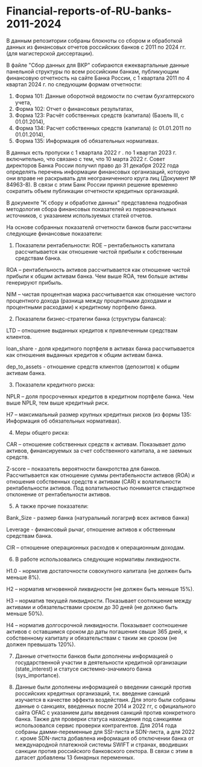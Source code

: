 # Financial-reports-of-RU-banks-2011-2024
В данным репозитории собраны блокноты со сбором и обработкой данных из финансовых отчетов российских банков с 2011 по 2024 гг. (для магистерской диссертации).

В файле "Сбор данных для ВКР" собираются ежеквартальные данные панельной структуры по всем российским банкам, публикующим финансовую отчетность на сайте Банка России, с 1 квартала 2011 по 4 квартал 2024 г.  по следующим формам отчетности:

1. Форма 101: Данные оборотной ведомости по счетам бухгалтерского учета,
2. Форма 102: Отчет о финансовых результатах,
3. Форма 123: Расчёт собственных средств (капитала) (Базель III, с 01.01.2014),
4. Форма 134: Расчет собственных средств (капитала) (с 01.01.2011 по 01.01.2014),
5. Форма 135: Информация об обязательных нормативах.

В данных есть пропуски с 1 квартала 2022 г . по 1 квартал 2023 г. включительно, что связано с тем, что 10 марта 2022 г. Совет директоров Банка России получил право до 31 декабря 2022 года определять перечень информации финансовых организаций, которую они вправе не раскрывать для неограниченного круга лиц (Документ № 84963-8). В связи с этим Банк России принял решение временно сократить объем публикации отчетности кредитных организаций. 

В документе "К сбору и обработке данных" представлена подробная методология сбора финансовых показателей из первоначальных источников, с указанием используемых статей отчетов. 

На основе собранных показателй отчетности банков были рассчитаны следующие финансовые показатели:

1. Показатели рентабельности:
ROE – рентабельность капитала рассчитывается как отношение чистой прибыли к собственным средствам банка.

ROA – рентабельность активов рассчитывается как отношение чистой прибыли к общим активам банка. Чем выше ROA, тем больше активы генерируют прибыль. 

NIM – чистая процентная маржа рассчитывается как отношение чистого процентного дохода (разница между процентными доходами и процентными расходами) к кредитному портфелю банка.


2. Показатели бизнес-стратегии банка (структуры баланса):

LTD – отношение выданных кредитов к привлеченным средствам клиентов. 

loan_share - доля кредитного портфеля в активах банка рассчитывается как отношения выданных кредитов к общим активам банка. 

dep_to_assets - отношение средств клиентов (депозитов) к общим активам банка.


3. Показатели кредитного риска:

NPLR – доля просроченных кредитов в кредитном портфеле банка. Чем выше NPLR, тем выше кредитный риск.

Н7 – максимальный размер крупных кредитных рисков (из формы 135: Информация об обязательных нормативах).


4. Меры общего риска:

CAR – отношение собственных средств к активам. Показывает долю активов, финансируемых за счет собственного капитала, а не заемных средств.

Z-score – показатель вероятности банкротства для банков. Рассчитывается как отношение суммы рентабельности активов (ROA) и отношения собственных средств к активам (CAR) к волатильности рентабельности активов. Под волатильностью понимается стандартное отклонение от рентабельности активов. 


5. А также прочие показатели:

Bank_Size - размер банка (натуральный логагриф всех активов банка)

Leverage - финансовый рычаг, отношение активов к обственным средствам банка.

CIR – отношение операционных расходов к операционным доходам.


6. В работе использовались следующие нормативы ликвидности.

Н1.0 - норматив достаточности совокупного капитала (не должен быть меньше 8%).

Н2 – норматив мгновенной ликвидности (не должен быть меньше 15%).

Н3 – норматив текущей ликвидности. Показывает соотношение между активами и обязательствами сроком до 30 дней (не должно быть меньше 50%).

Н4 – норматив долгосрочной ликвидности. Показывает соотношение активов с оставшимся сроком до даты погашения свыше 365 дней, к собственному капиталу и обязательствам с таким же сроком (не должен превышать 120%).


7. Данные отчетности банков были дополнены информацией о государственной участии в деятельности кредитной организации (state_interest) и статусе системно-значимого банка (sys_importance).

8. Данные были дополнены информацией о введении санкций против российских кредитных организаций, т.к. введение санкций изучается в качестве эффекта воздействия. Для этого были собраны данные о санкциях, введенных после 2014 и 2022 гг, с официального сайта OFAC с указанием даты введения санкций против конкретного банка. Также для проверки статуса нахождения под санкциями использовался сервис проверки контрагентов.  Для 2014 года собраны дамми-переменные для SSI-листа и SDN-листа, а для 2022 г. кроме SDN-листа добавлена информация об отключении банка от международной платежной системы SWIFT и странах, вводивших санкции против российского банковского сектора. В связи с этим в датасет добавлены 13 бинарных переменных. 


